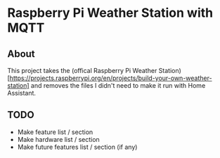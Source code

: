 # Raspberry Pi Weather Station with MQTT

## About

This project takes the (offical Raspberry Pi Weather Station)[https://projects.raspberrypi.org/en/projects/build-your-own-weather-station] and removes the files I didn't need to make it run with Home Assistant.

## TODO

- Make feature list / section
- Make hardware list / section
- Make future features list / section (if any)
